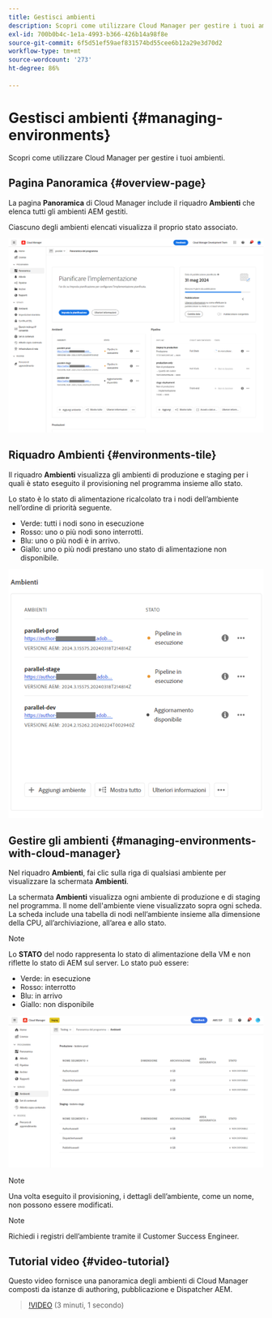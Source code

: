 ```yaml
---
title: Gestisci ambienti
description: Scopri come utilizzare Cloud Manager per gestire i tuoi ambienti.
exl-id: 700b0b4c-1e1a-4993-b366-426b14a98f8e
source-git-commit: 6f5d51ef59aef831574bd55cee6b12a29e3d70d2
workflow-type: tm+mt
source-wordcount: '273'
ht-degree: 86%

---
```



# Gestisci ambienti {#managing-environments}

Scopri come utilizzare Cloud Manager per gestire i tuoi ambienti.

## Pagina Panoramica {#overview-page}

La pagina **Panoramica** di Cloud Manager include il riquadro **Ambienti** che elenca tutti gli ambienti AEM gestiti.

Ciascuno degli ambienti elencati visualizza il proprio stato associato.

![Pagina Panoramica](/help/assets/Manage-Environ-Overview.png)

## Riquadro Ambienti {#environments-tile}

Il riquadro **Ambienti** visualizza gli ambienti di produzione e staging per i quali è stato eseguito il provisioning nel programma insieme allo stato.

Lo stato è lo stato di alimentazione ricalcolato tra i nodi dell’ambiente nell’ordine di priorità seguente.

* Verde: tutti i nodi sono in esecuzione
* Rosso: uno o più nodi sono interrotti.
* Blu: uno o più nodi è in arrivo.
* Giallo: uno o più nodi prestano uno stato di alimentazione non disponibile.

![Riquadro Ambienti](/help/assets/Environments-card-new.png)

## Gestire gli ambienti {#managing-environments-with-cloud-manager}

Nel riquadro **Ambienti**, fai clic sulla riga di qualsiasi ambiente per visualizzare la schermata **Ambienti**.

La schermata **Ambienti** visualizza ogni ambiente di produzione e di staging nel programma. Il nome dell&#39;ambiente viene visualizzato sopra ogni scheda. La scheda include una tabella di nodi nell’ambiente insieme alla dimensione della CPU, all’archiviazione, all’area e allo stato.

>[!NOTE]
>
>Lo **STATO** del nodo rappresenta lo stato di alimentazione della VM e non riflette lo stato di AEM sul server. Lo stato può essere:

* Verde: in esecuzione
* Rosso: interrotto
* Blu: in arrivo
* Giallo: non disponibile

![Scheda Ambienti](/help/assets/Environments-tab.png)

>[!NOTE]
>
>Una volta eseguito il provisioning, i dettagli dell’ambiente, come un nome, non possono essere modificati.

>[!NOTE]
>
>Richiedi i registri dell’ambiente tramite il Customer Success Engineer.

## Tutorial video {#video-tutorial}

Questo video fornisce una panoramica degli ambienti di Cloud Manager composti da istanze di authoring, pubblicazione e Dispatcher AEM.

>[!VIDEO](https://video.tv.adobe.com/v/26318/) (3 minuti, 1 secondo)
